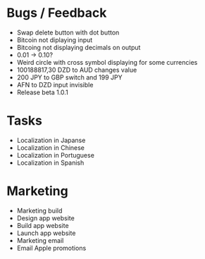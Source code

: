 # Bugs / Feedback
- Swap delete button with dot button
- Bitcoin not diplaying input
- Bitcoing not displaying decimals on output
- 0.01 -> 0.10?
- Weird circle with cross symbol displaying for some currencies
- 100188817,30 DZD to AUD changes value
- 200 JPY to GBP switch and 199 JPY
- AFN to DZD input invisible
- Release beta 1.0.1

# Tasks
- Localization in Japanse
- Localization in Chinese
- Localization in Portuguese
- Localization in Spanish

# Marketing
- Marketing build
- Design app website
- Build app website
- Launch app website
- Marketing email
- Email Apple promotions

